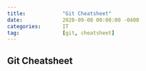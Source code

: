 ```yaml
---
title:            "Git Cheatsheet"
date:             2020-09-08 00:00:00 -0400
categories:       IT
tag:              [git, cheatsheet]
---
```


## Git Cheatsheet
<script src="https://gist.github.com/percyvega/5fd720cc1a92f78ddbeaf6061eec67b7.js"></script>
